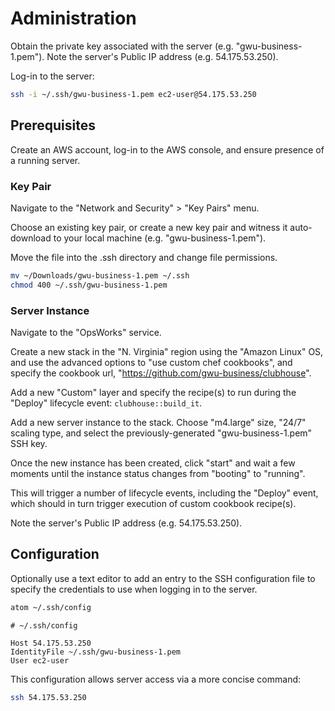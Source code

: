 # Administration

Obtain the private key associated with the server (e.g. "gwu-business-1.pem"). Note the server's Public IP address (e.g. 54.175.53.250).

Log-in to the server:

```` sh
ssh -i ~/.ssh/gwu-business-1.pem ec2-user@54.175.53.250
````

## Prerequisites

Create an AWS account, log-in to the AWS console, and ensure presence of a running server.

### Key Pair

Navigate to the "Network and Security" > "Key Pairs" menu.

Choose an existing key pair, or create a new key pair and witness it auto-download to your local machine (e.g. "gwu-business-1.pem").

Move the file into the .ssh directory and change file permissions.

```` sh
mv ~/Downloads/gwu-business-1.pem ~/.ssh
chmod 400 ~/.ssh/gwu-business-1.pem
````

### Server Instance

Navigate to the "OpsWorks" service.

Create a new stack in the "N. Virginia" region using the "Amazon Linux" OS, and use the advanced options to "use custom chef cookbooks", and specify the cookbook url, "https://github.com/gwu-business/clubhouse".

Add a new "Custom" layer and specify the recipe(s) to run during the "Deploy" lifecycle event: `clubhouse::build_it`.

Add a new server instance to the stack. Choose "m4.large" size, "24/7" scaling type, and select the previously-generated "gwu-business-1.pem" SSH key.

Once the new instance has been created, click "start" and wait a few moments until the instance status changes from "booting" to "running".

This will trigger a number of lifecycle events, including the "Deploy" event,
 which should in turn trigger execution of custom cookbook recipe(s).

Note the server's Public IP address (e.g. 54.175.53.250).

## Configuration

Optionally use a text editor to add an entry to the SSH configuration file
 to specify the credentials to use when logging in to the server.

```` sh
atom ~/.ssh/config
````

    # ~/.ssh/config

    Host 54.175.53.250
    IdentityFile ~/.ssh/gwu-business-1.pem
    User ec2-user

This configuration allows server access via a more concise command:

```` sh
ssh 54.175.53.250
````
